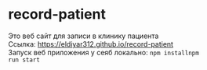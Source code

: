 # record-patient
Это веб сайт для записи в клинику пациента <br/>
Ссылка: <a>https://eldiyar312.github.io/record-patient</a><br/>
Запуск веб приложения у сеяб локально: <code>npm install</code><code>npm run start</code><br/>